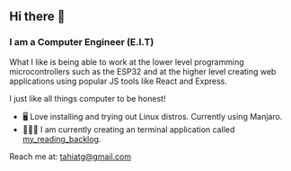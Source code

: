 ## Hi there 👋
### I am a Computer Engineer (E.I.T) 
What I like is being able to work at the lower level programming microcontrollers such as the ESP32 and at the higher level creating web applications using popular JS tools like React and Express.

I just like all things computer to be honest!
<!--
**TahiatGoni/TahiatGoni** is a ✨ _special_ ✨ repository because its `README.md` (this file) appears on your GitHub profile.

Here are some ideas to get you started:

- 🔭 I’m currently working on ...
- 🌱 I’m currently learning ...
- 👯 I’m looking to collaborate on ...
- 🤔 I’m looking for help with ...
- 💬 Ask me about ...
- 📫 How to reach me: ...
- 😄 Pronouns: ...
- ⚡ Fun fact: ...
-->
- 🖥️ Love installing and trying out Linux distros. Currently using Manjaro.
- 👨🏽‍💻 I am currently creating an terminal application called [my_reading_backlog](https://github.com/TahiatGoni/my_reading_backlog).

Reach me at: tahiatg@gmail.com
